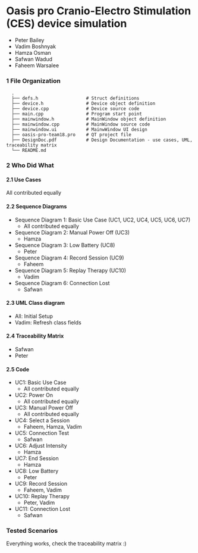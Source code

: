# Oasis pro Cranio-Electro Stimulation (CES) device simulation
- Peter Bailey
- Vadim Boshnyak
- Hamza Osman
- Safwan Wadud
- Faheem Warsalee

### 1 File Organization
```
  .
  ├── defs.h                  # Struct definitions
  ├── device.h                # Device object definition
  ├── device.cpp              # Device source code
  ├── main.cpp                # Program start point
  ├── mainwindow.h            # MainWindow object definition
  ├── mainwindow.cpp          # MainWindow source code
  ├── mainwindow.ui           # MainwWindow UI design
  ├── oasis-pro-team18.pro    # QT project file
  ├── DesignDoc.pdf           # Design Documentation - use cases, UML, traceability matrix
  └── README.md           
```
### 2 Who Did What
#### 2.1 Use Cases
All contributed equally
#### 2.2 Sequence Diagrams  
- Sequence Diagram 1: Basic Use Case (UC1, UC2, UC4, UC5, UC6, UC7)
  - All contributed equally
- Sequence Diagram 2: Manual Power Off (UC3)
  - Hamza
- Sequence Diagram 3: Low Battery (UC8)
  - Peter
- Sequence Diagram 4: Record Session (UC9)
  - Faheem
- Sequence Diagram 5: Replay Therapy (UC10)
  - Vadim
- Sequence Diagram 6: Connection Lost
  - Safwan

#### 2.3 UML Class diagram
- All: Initial Setup
- Vadim: Refresh class fields
#### 2.4 Traceability Matrix
- Safwan
- Peter
#### 2.5 Code
- UC1: Basic Use Case
  - All contributed equally
- UC2: Power On
  - All contributed equally
- UC3: Manual Power Off
  - All contributed equally
- UC4: Select a Session
  - Faheem, Hamza, Vadim
- UC5: Connection Test
  - Safwan
- UC6: Adjust Intensity
  - Hamza
- UC7: End Session
  - Hamza
- UC8: Low Battery
  - Peter
- UC9: Record Session
  - Faheem, Vadim
- UC10: Replay Therapy
  - Peter, Vadim
- UC11: Connection Lost
  - Safwan
### Tested Scenarios
Everything works, check the traceability matrix :)

